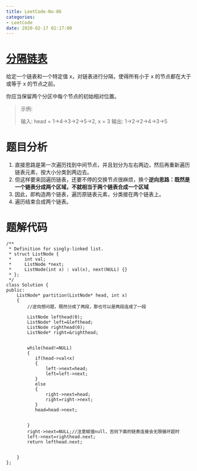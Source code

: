 ```yaml
---
title: LeetCode-No-86
categories:
- LeetCode
date: 2020-02-17 02:17:00
---
```

# [分隔链表](https://leetcode-cn.com/problems/partition-list/)

给定一个链表和一个特定值 x，对链表进行分隔，使得所有小于 x 的节点都在大于或等于 x 的节点之前。

你应当保留两个分区中每个节点的初始相对位置。

>示例:
>
>输入: head = 1->4->3->2->5->2, x = 3
输出: 1->2->2->4->3->5

# 题目分析
1. 直接思路是第一次遍历找到中间节点，并且划分为左右两边，然后再重新遍历链表元素，按大小分类到两边去。
2. 但这样要来回遍历链表，还要不停的交换节点很麻烦，换个**逆向思路：既然是一个链表分成两个区域，不就相当于两个链表合成一个区域**
3. 因此，即构造两个链表，遍历原链表元素，分类接在两个链表上。
4. 遍历结束合成两个链表。

# 题解代码
```
/**
 * Definition for singly-linked list.
 * struct ListNode {
 *     int val;
 *     ListNode *next;
 *     ListNode(int x) : val(x), next(NULL) {}
 * };
 */
class Solution {
public:
    ListNode* partition(ListNode* head, int x) 
    {   
        //逆向想问题，既然分成了两段，那也可以是两段连成了一段

        ListNode lefthead(0);
        ListNode* left=&lefthead;
        ListNode righthead(0);
        ListNode* right=&righthead;


        while(head!=NULL)
        {
           if(head->val<x)
           {
               left->next=head;
               left=left->next;
           }
           else
           {
               right->next=head;
               right=right->next;
           }
           head=head->next;

          
        }
        right->next=NULL;//注意赋值null，否则下面的链表连接会无限循环超时
        left->next=righthead.next;
        return lefthead.next;


    }
};
```
